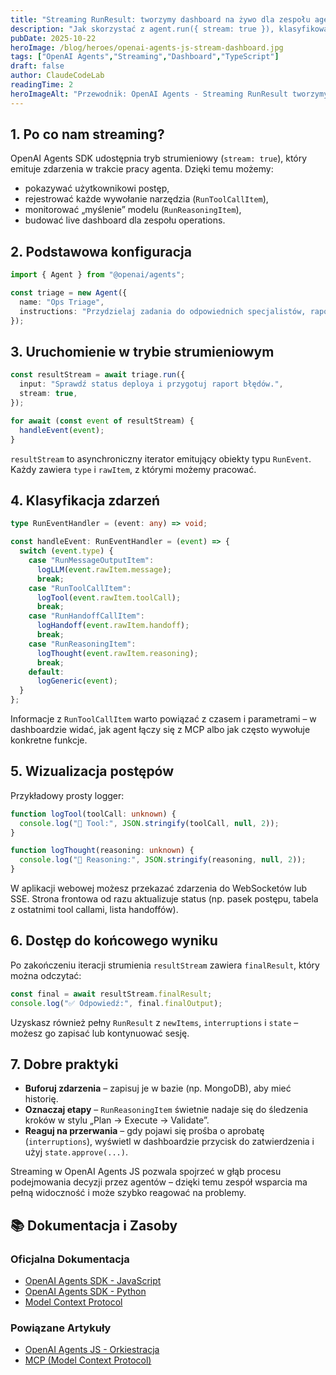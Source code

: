 ```yaml
---
title: "Streaming RunResult: tworzymy dashboard na żywo dla zespołu agentów"
description: "Jak skorzystać z agent.run({ stream: true }), klasyfikować eventy RunToolCallItem i RunReasoningItem oraz wizualizować postęp zadań."
pubDate: 2025-10-22
heroImage: /blog/heroes/openai-agents-js-stream-dashboard.jpg
tags: ["OpenAI Agents","Streaming","Dashboard","TypeScript"]
draft: false
author: ClaudeCodeLab
readingTime: 2
heroImageAlt: "Przewodnik: OpenAI Agents - Streaming RunResult tworzymy dashboard"
---
```





## 1. Po co nam streaming?

OpenAI Agents SDK udostępnia tryb strumieniowy (`stream: true`), który emituje zdarzenia w trakcie pracy agenta. Dzięki temu możemy:

- pokazywać użytkownikowi postęp,  
- rejestrować każde wywołanie narzędzia (`RunToolCallItem`),  
- monitorować „myślenie” modelu (`RunReasoningItem`),  
- budować live dashboard dla zespołu operations.

## 2. Podstawowa konfiguracja

```typescript
import { Agent } from "@openai/agents";

const triage = new Agent({
  name: "Ops Triage",
  instructions: "Przydzielaj zadania do odpowiednich specjalistów, raportuj postęp.",
});
```

## 3. Uruchomienie w trybie strumieniowym

```typescript
const resultStream = await triage.run({
  input: "Sprawdź status deploya i przygotuj raport błędów.",
  stream: true,
});

for await (const event of resultStream) {
  handleEvent(event);
}
```

`resultStream` to asynchroniczny iterator emitujący obiekty typu `RunEvent`. Każdy zawiera `type` i `rawItem`, z którymi możemy pracować.

## 4. Klasyfikacja zdarzeń

```typescript
type RunEventHandler = (event: any) => void;

const handleEvent: RunEventHandler = (event) => {
  switch (event.type) {
    case "RunMessageOutputItem":
      logLLM(event.rawItem.message);
      break;
    case "RunToolCallItem":
      logTool(event.rawItem.toolCall);
      break;
    case "RunHandoffCallItem":
      logHandoff(event.rawItem.handoff);
      break;
    case "RunReasoningItem":
      logThought(event.rawItem.reasoning);
      break;
    default:
      logGeneric(event);
  }
};
```

Informacje z `RunToolCallItem` warto powiązać z czasem i parametrami – w dashboardzie widać, jak agent łączy się z MCP albo jak często wywołuje konkretne funkcje.

## 5. Wizualizacja postępów

Przykładowy prosty logger:

```typescript
function logTool(toolCall: unknown) {
  console.log("🔧 Tool:", JSON.stringify(toolCall, null, 2));
}

function logThought(reasoning: unknown) {
  console.log("🧠 Reasoning:", JSON.stringify(reasoning, null, 2));
}
```

W aplikacji webowej możesz przekazać zdarzenia do WebSocketów lub SSE. Strona frontowa od razu aktualizuje status (np. pasek postępu, tabela z ostatnimi tool callami, lista handoffów).

## 6. Dostęp do końcowego wyniku

Po zakończeniu iteracji strumienia `resultStream` zawiera `finalResult`, który można odczytać:

```typescript
const final = await resultStream.finalResult;
console.log("✅ Odpowiedź:", final.finalOutput);
```

Uzyskasz również pełny `RunResult` z `newItems`, `interruptions` i `state` – możesz go zapisać lub kontynuować sesję.

## 7. Dobre praktyki

- **Buforuj zdarzenia** – zapisuj je w bazie (np. MongoDB), aby mieć historię.  
- **Oznaczaj etapy** – `RunReasoningItem` świetnie nadaje się do śledzenia kroków w stylu „Plan → Execute → Validate”.  
- **Reaguj na przerwania** – gdy pojawi się prośba o aprobatę (`interruptions`), wyświetl w dashboardzie przycisk do zatwierdzenia i użyj `state.approve(...)`.

Streaming w OpenAI Agents JS pozwala spojrzeć w głąb procesu podejmowania decyzji przez agentów – dzięki temu zespół wsparcia ma pełną widoczność i może szybko reagować na problemy.

## 📚 Dokumentacja i Zasoby

### Oficjalna Dokumentacja
- [OpenAI Agents SDK - JavaScript](https://openai.github.io/openai-agents-js/)
- [OpenAI Agents SDK - Python](https://openai.github.io/openai-agents-python/)
- [Model Context Protocol](https://modelcontextprotocol.io/)

### Powiązane Artykuły
- [OpenAI Agents JS - Orkiestracja](/blog/openai-agents-js-orkiestracja)
- [MCP (Model Context Protocol)](/blog/mcp-model-context-protocol)
